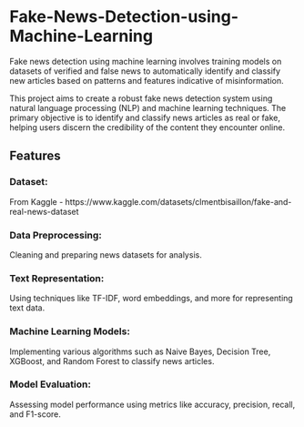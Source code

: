 # Fake-News-Detection-using-Machine-Learning
Fake news detection using machine learning involves training models on datasets of verified and false news to automatically identify and classify new articles based on patterns and features indicative of misinformation.
<p>This project aims to create a robust fake news detection system using natural language processing (NLP) and machine learning techniques. The primary objective is to identify and classify news articles as real or fake, helping users discern the credibility of the content they encounter online.</p>

<h2>Features</h2>
<h3>Dataset:</h3>
From Kaggle - https://www.kaggle.com/datasets/clmentbisaillon/fake-and-real-news-dataset
<h3>Data Preprocessing:</h3> Cleaning and preparing news datasets for analysis.
<h3>Text Representation:</h3> Using techniques like TF-IDF, word embeddings, and more for representing text data.
<h3>Machine Learning Models:</h3> Implementing various algorithms such as Naive Bayes, Decision Tree, XGBoost, and Random Forest to classify news articles.
<h3>Model Evaluation:</h3> Assessing model performance using metrics like accuracy, precision, recall, and F1-score.
